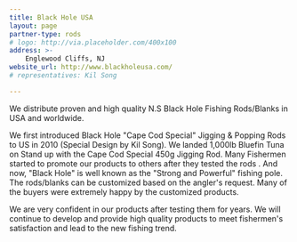 ```yaml
---
title: Black Hole USA 
layout: page
partner-type: rods
# logo: http://via.placeholder.com/400x100
address: >-
    Englewood Cliffs, NJ
website_url: http://www.blackholeusa.com/
# representatives: Kil Song

---
```

We distribute proven and high quality N.S Black Hole Fishing Rods/Blanks in USA and worldwide.

We first introduced Black Hole "Cape Cod Special" Jigging & Popping Rods to US in 2010 (Special Design by Kil Song). We landed 1,000lb Bluefin Tuna on Stand up with the Cape Cod Special 450g Jigging Rod. Many Fishermen started to promote our products to others after they tested the rods . And now, "Black Hole" is well known as the "Strong and Powerful" fishing pole.
The rods/blanks can be customized based on the angler's request. Many of the buyers were extremely happy by the customized products.

We are very confident in our products after testing them for years. We will continue to develop and provide high quality products to meet fishermen's satisfaction and lead to the new fishing trend.
